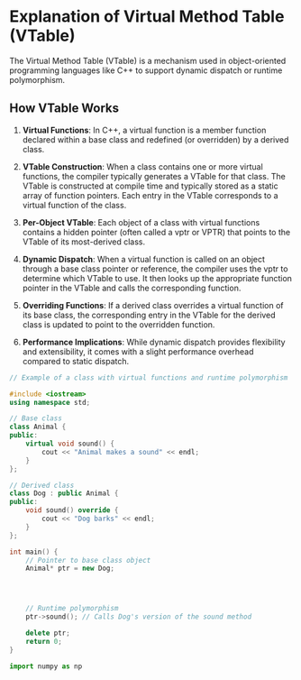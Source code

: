 # Explanation of Virtual Method Table (VTable)

The Virtual Method Table (VTable) is a mechanism used in object-oriented programming languages like C++ to support dynamic dispatch or runtime polymorphism.

## How VTable Works

1. **Virtual Functions**: In C++, a virtual function is a member function declared within a base class and redefined (or overridden) by a derived class.

2. **VTable Construction**: When a class contains one or more virtual functions, the compiler typically generates a VTable for that class. The VTable is constructed at compile time and typically stored as a static array of function pointers. Each entry in the VTable corresponds to a virtual function of the class.

3. **Per-Object VTable**: Each object of a class with virtual functions contains a hidden pointer (often called a vptr or VPTR) that points to the VTable of its most-derived class.

4. **Dynamic Dispatch**: When a virtual function is called on an object through a base class pointer or reference, the compiler uses the vptr to determine which VTable to use. It then looks up the appropriate function pointer in the VTable and calls the corresponding function.

5. **Overriding Functions**: If a derived class overrides a virtual function of its base class, the corresponding entry in the VTable for the derived class is updated to point to the overridden function.

6. **Performance Implications**: While dynamic dispatch provides flexibility and extensibility, it comes with a slight performance overhead compared to static dispatch.

```cpp
// Example of a class with virtual functions and runtime polymorphism

#include <iostream>
using namespace std;

// Base class
class Animal {
public:
    virtual void sound() {
        cout << "Animal makes a sound" << endl;
    }
};

// Derived class
class Dog : public Animal {
public:
    void sound() override {
        cout << "Dog barks" << endl;
    }
};

int main() {
    // Pointer to base class object
    Animal* ptr = new Dog;




    // Runtime polymorphism
    ptr->sound(); // Calls Dog's version of the sound method

    delete ptr;
    return 0;
}
```
```py
import numpy as np
